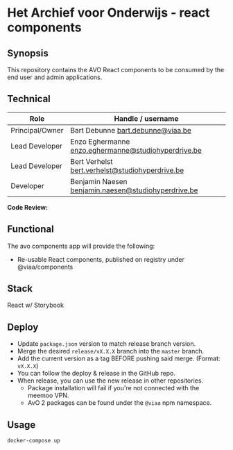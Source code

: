 # Het Archief voor Onderwijs - react components

## Synopsis

This repository contains the AVO React components to be consumed by the end user and admin applications.

## Technical

|Role              | Handle / username|
| -------------    |--------------|
|Principal/Owner   | Bart Debunne <bart.debunne@viaa.be>  |
|Lead Developer    | Enzo Eghermanne <enzo.eghermanne@studiohyperdrive.be> |
|Lead Developer    | Bert Verhelst <bert.verhelst@studiohyperdrive.be> |
|Developer         | Benjamin Naesen <benjamin.naesen@studiohyperdrive.be> |

**Code Review:**

## Functional

The avo components app will provide the following:
* Re-usable React components, published on registry under @viaa/components

## Stack

React w/ Storybook

## Deploy

* Update `package.json` version to match release branch version.
* Merge the desired `release/vX.X.X` branch into the `master` branch.
* Add the current version as a tag BEFORE pushing said merge. (Format: `vX.X.X`)
* You can follow the deploy & release in the GitHub repo.
* When release, you can use the new release in other repositories.
    * Package installation will fail if you're not connected with the meemoo VPN.
    * AvO 2 packages can be found under the `@viaa` npm namespace.

## Usage

`docker-compose up`
